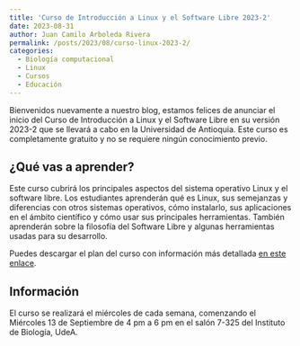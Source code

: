 ```yaml
---
title: 'Curso de Introducción a Linux y el Software Libre 2023-2'
date: 2023-08-31
author: Juan Camilo Arboleda Rivera
permalink: /posts/2023/08/curso-linux-2023-2/
categories:
  - Biología computacional
  - Linux
  - Cursos
  - Educación
---
```


Bienvenidos nuevamente a nuestro blog, estamos felices de anunciar el inicio
del Curso de Introducción a Linux y el Software Libre en su versión 2023-2
que se llevará a cabo en la Universidad de Antioquia.
Este curso es completamente gratuito y no se requiere ningún conocimiento
previo.

## ¿Qué vas a aprender?

Este curso cubrirá los principales aspectos del sistema operativo Linux y
el software libre. Los estudiantes aprenderán qué es Linux, sus semejanzas
y diferencias con otros sistemas operativos, cómo instalarlo, sus
aplicaciones en el ámbito científico y cómo usar sus principales
herramientas. También aprenderán sobre la filosofía del Software Libre y
algunas herramientas usadas para su desarrollo.

Puedes descargar el plan del curso con información más detallada [en este
enlace](https://biologia-computacional.github.io/files/plan-de-estudios-curso-Linux.pdf).

## Información

El curso se realizará el miércoles de cada semana, comenzando el Miércoles
13 de Septiembre de 4 pm a 6 pm en el salón 7-325 del Instituto de Biología,
UdeA.

